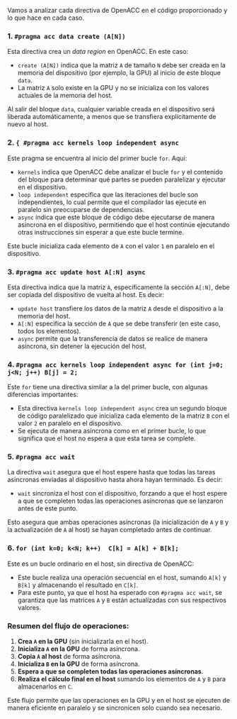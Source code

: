 Vamos a analizar cada directiva de OpenACC en el código proporcionado y lo que hace en cada caso.

### 1. `#pragma acc data create (A[N])`
Esta directiva crea un *data region* en OpenACC. En este caso:

- `create (A[N])` indica que la matriz `A` de tamaño `N` debe ser creada en la memoria del dispositivo (por ejemplo, la GPU) al inicio de este bloque `data`. 
- La matriz `A` solo existe en la GPU y no se inicializa con los valores actuales de la memoria del host.

Al salir del bloque `data`, cualquier variable creada en el dispositivo será liberada automáticamente, a menos que se transfiera explícitamente de nuevo al host.

### 2. `{ #pragma acc kernels loop independent async`
Este pragma se encuentra al inicio del primer bucle `for`. Aquí:

- `kernels` indica que OpenACC debe analizar el bucle `for` y el contenido del bloque para determinar qué partes se pueden paralelizar y ejecutar en el dispositivo.
- `loop independent` especifica que las iteraciones del bucle son independientes, lo cual permite que el compilador las ejecute en paralelo sin preocuparse de dependencias.
- `async` indica que este bloque de código debe ejecutarse de manera asíncrona en el dispositivo, permitiendo que el host continúe ejecutando otras instrucciones sin esperar a que este bucle termine.

Este bucle inicializa cada elemento de `A` con el valor `1` en paralelo en el dispositivo.

### 3. `#pragma acc update host A[:N] async`
Esta directiva indica que la matriz `A`, específicamente la sección `A[:N]`, debe ser copiada del dispositivo de vuelta al host. Es decir:

- `update host` transfiere los datos de la matriz `A` desde el dispositivo a la memoria del host.
- `A[:N]` especifica la sección de `A` que se debe transferir (en este caso, todos los elementos).
- `async` permite que la transferencia de datos se realice de manera asíncrona, sin detener la ejecución del host.

### 4. `#pragma acc kernels loop independent async for (int j=0; j<N; j++) B[j] = 2;`
Este `for` tiene una directiva similar a la del primer bucle, con algunas diferencias importantes:

- Esta directiva `kernels loop independent async` crea un segundo bloque de código paralelizado que inicializa cada elemento de la matriz `B` con el valor `2` en paralelo en el dispositivo.
- Se ejecuta de manera asíncrona como en el primer bucle, lo que significa que el host no espera a que esta tarea se complete.

### 5. `#pragma acc wait`
La directiva `wait` asegura que el host espere hasta que todas las tareas asíncronas enviadas al dispositivo hasta ahora hayan terminado. Es decir:

- `wait` sincroniza el host con el dispositivo, forzando a que el host espere a que se completen todas las operaciones asíncronas que se lanzaron antes de este punto.

Esto asegura que ambas operaciones asíncronas (la inicialización de `A` y `B` y la actualización de `A` al host) se hayan completado antes de continuar.

### 6. `for (int k=0; k<N; k++)  C[k] = A[k] + B[k];`
Este es un bucle ordinario en el host, sin directiva de OpenACC:

- Este bucle realiza una operación secuencial en el host, sumando `A[k]` y `B[k]` y almacenando el resultado en `C[k]`.
- Para este punto, ya que el host ha esperado con `#pragma acc wait`, se garantiza que las matrices `A` y `B` están actualizadas con sus respectivos valores.

### Resumen del flujo de operaciones:
1. **Crea `A` en la GPU** (sin inicializarla en el host).
2. **Inicializa `A` en la GPU** de forma asíncrona.
3. **Copia `A` al host** de forma asíncrona.
4. **Inicializa `B` en la GPU** de forma asíncrona.
5. **Espera a que se completen todas las operaciones asíncronas**.
6. **Realiza el cálculo final en el host** sumando los elementos de `A` y `B` para almacenarlos en `C`. 

Este flujo permite que las operaciones en la GPU y en el host se ejecuten de manera eficiente en paralelo y se sincronicen solo cuando sea necesario.